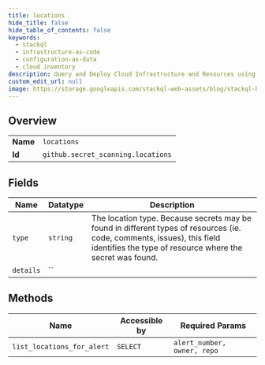 ```yaml
---
title: locations
hide_title: false
hide_table_of_contents: false
keywords:
  - stackql
  - infrastructure-as-code
  - configuration-as-data
  - cloud inventory
description: Query and Deploy Cloud Infrastructure and Resources using SQL
custom_edit_url: null
image: https://storage.googleapis.com/stackql-web-assets/blog/stackql-blog-post-featured-image.png
---
```

  
    

## Overview
<table><tbody>
<tr><td><b>Name</b></td><td><code>locations</code></td></tr>
<tr><td><b>Id</b></td><td><code>github.secret_scanning.locations</code></td></tr>
</tbody></table>

## Fields
| Name | Datatype | Description |
| ---- | -------- | ----------- |
| `type` | `string` | The location type. Because secrets may be found in different types of resources (ie. code, comments, issues), this field identifies the type of resource where the secret was found. |
| `details` | `` |  |
## Methods
| Name | Accessible by | Required Params |
| ---- | ------------- | --------------- |
| `list_locations_for_alert` | `SELECT` | `alert_number, owner, repo` |
